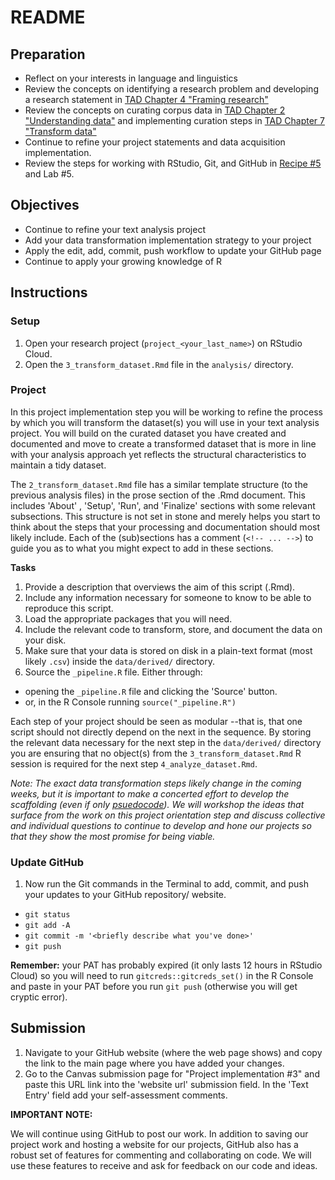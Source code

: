# README

<!-- REMEMBER: 
You can preview a formatted version of this README.md document by clicking the 'Preview' button in the RStudio toolbar.
-->

## Preparation

- Reflect on your interests in language and linguistics
- Review the concepts on identifying a research problem and developing a research statement in [TAD Chapter 4 "Framing research"](https://lin380.github.io/coursebook/framing-research.html)
- Review the concepts on curating corpus data in [TAD Chapter 2 "Understanding data"](https://lin380.github.io/coursebook/understanding-data.html) and implementing curation steps in [TAD Chapter 7 "Transform data"](https://lin380.github.io/coursebook/transform-data.html)
- Continue to refine your project statements and data acquisition implementation.
- Review the steps for working with RStudio, Git, and GitHub in [Recipe #5](https://lin380.github.io/tadr/articles/recipe_5.html) and Lab #5. 

## Objectives

- Continue to refine your text analysis project
- Add your data transformation implementation strategy to your project
- Apply the edit, add, commit, push workflow to update your GitHub page
- Continue to apply your growing knowledge of R

## Instructions

### Setup

1. Open your research project (`project_<your_last_name>`) on RStudio Cloud. 
2. Open the `3_transform_dataset.Rmd` file in the `analysis/` directory. 

### Project

In this project implementation step you will be working to refine the process by which you will transform the dataset(s) you will use in your text analysis project. You will build on the curated dataset you have created and documented and move to create a transformed dataset that is more in line with your analysis approach yet reflects the structural characteristics to maintain a tidy dataset.

The `2_transform_dataset.Rmd` file has a similar template structure (to the previous analysis files) in the prose section of the .Rmd document. This includes 'About' , 'Setup', 'Run', and 'Finalize' sections with some relevant subsections. This structure is not set in stone and merely helps you start to think about the steps that your processing and documentation should most likely include. Each of the (sub)sections has a comment (`<!-- ... -->`) to guide you as to what you might expect to add in these sections.

**Tasks**

1. Provide a description that overviews the aim of this script (.Rmd). 
2. Include any information necessary for someone to know to be able to reproduce this script. 
3. Load the appropriate packages that you will need. 
4. Include the relevant code to transform, store, and document the data on your disk.
5. Make sure that your data is stored on disk in a plain-text format (most likely `.csv`) inside the `data/derived/` directory. 
6. Source the `_pipeline.R` file. Either through: 
  - opening the `_pipeline.R` file and clicking the 'Source' button.
  - or, in the R Console running `source("_pipeline.R")`

Each step of your project should be seen as modular --that is, that one script should not directly depend on the next in the sequence. By storing the relevant data necessary for the next step in the `data/derived/` directory you are ensuring that no object(s) from the `3_transform_dataset.Rmd` R session is required for the next step `4_analyze_dataset.Rmd`.

*Note: The exact data transformation steps likely change in the coming weeks, but it is important to make a concerted effort to develop the scaffolding (even if only [psuedocode](https://codinghero.ai/what-is-pseudocode/)). We will workshop the ideas that surface from the work on this project orientation step and discuss collective and individual questions to continue to develop and hone our projects so that they show the most promise for being viable.*

### Update GitHub

1. Now run the Git commands in the Terminal to add, commit, and push your updates to your GitHub repository/ website. 

- `git status`
- `git add -A`
- `git commit -m '<briefly describe what you've done>'`
- `git push`

**Remember:** your PAT has probably expired (it only lasts 12 hours in RStudio Cloud) so you will need to run `gitcreds::gitcreds_set()` in the R Console and paste in your PAT before you run `git push` (otherwise you will get cryptic error). 

## Submission

1. Navigate to your GitHub website (where the web page shows) and copy the link to the main page where you have added your changes. 
3. Go to the Canvas submission page for "Project implementation #3" and paste this URL link into the 'website url' submission field. In the 'Text Entry' field add your self-assessment comments.

**IMPORTANT NOTE:**

We will continue using GitHub to post our work. In addition to saving our project work and hosting a website for our projects, GitHub also has a robust set of features for commenting and collaborating on code. We will use these features to receive and ask for feedback on our code and ideas.
